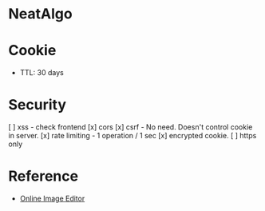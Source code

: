 # NeatAlgo

# Cookie
* TTL: 30 days

# Security
[ ] xss - check frontend
[x] cors
[x] csrf - No need. Doesn't control cookie in server.
[x] rate limiting - 1 operation / 1 sec
[x] encrypted cookie.
[ ] https only

# Reference
* [Online Image Editor](https://www.fotor.com/photo-editor-app/editor/sticker)